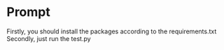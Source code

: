 # Prompt
Firstly, you should install the packages according to the requirements.txt
Secondly, just run the test.py
